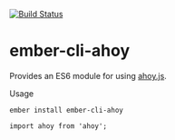 [![Build Status](https://travis-ci.org/MammothHR/ember-cli-ahoy.svg?branch=master)](https://travis-ci.org/MammothHR/ember-cli-ahoy)

# ember-cli-ahoy

Provides an ES6 module for using [ahoy.js](https://github.com/ankane/ahoy.js).

Usage


```
ember install ember-cli-ahoy

import ahoy from 'ahoy';
```
